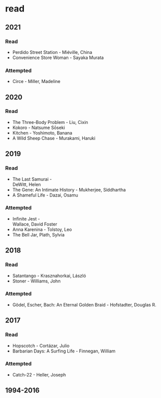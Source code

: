 # read

## 2021

### Read
- Perdido Street Station - Miéville, China 
- Convenience Store Woman - Sayaka Murata

### Attempted

- Circe - Miller, Madeline


## 2020

### Read
- The Three-Body Problem - Liu, Cixin 
- Kokoro - Natsume Sōseki
- Kitchen - Yoshimoto, Banana
- A Wild Sheep Chase - 
Murakami, Haruki


## 2019

### Read 
- The Last Samurai - 	
DeWitt, Helen
- The Gene: An Intimate History - Mukherjee, Siddhartha
- A Shameful Life -
Dazai, Osamu

### Attempted

- Infinite Jest - 	
Wallace, David Foster
- Anna Karenina - Tolstoy, Leo
- The Bell Jar, Plath, Sylvia

## 2018

### Read

- Satantango - Krasznahorkai, László
-  Stoner - Williams, John

### Attempted

- Gödel, Escher, Bach: An Eternal Golden Braid - Hofstadter, Douglas R.

## 2017

### Read
- Hopscotch - Cortázar, Julio
- Barbarian Days: A Surfing Life - Finnegan, William

### Attempted

- Catch-22 - Heller, Joseph

## 1994-2016


